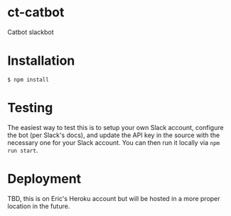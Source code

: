 # ct-catbot
Catbot slackbot

# Installation

```
$ npm install
```

# Testing

The easiest way to test this is to setup your own Slack account, configure the bot (per Slack's docs),
and update the API key in the source with the necessary one for your Slack account. You can
then run it locally via `npm run start`.

# Deployment

TBD, this is on Eric's Heroku account but will be hosted in a more proper location in the future.

